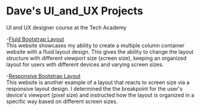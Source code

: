 # Dave's UI_and_UX Projects
 UI and UX designer course at the Tech Academy

-[Fluid Bootstrap Layout](https://github.com/DaveBoss510/UI_and_UX/blob/main/bootstrap%20project/responsivebootstrap.html)<br>
This website showcases my ability to create a multiple column container website with a fluid 
layout design. This gives the ability to change the layout structure with different viewport size (screen size), keeping
an organized layout for users with different devices and varying screen sizes. 

-[Responsive Bootstrap Layout](https://github.com/DaveBoss510/UI_and_UX/blob/main/bootstrap%20project/responsivebootstrap.html)
<br>
This website is another example of a layout that reacts to screen size via a responsive layout design. I determined the
 the breakpoint for the user's device's viewport (pixel size) and instructed how the layout is organized in a specific way based
 on different screen sizes.
